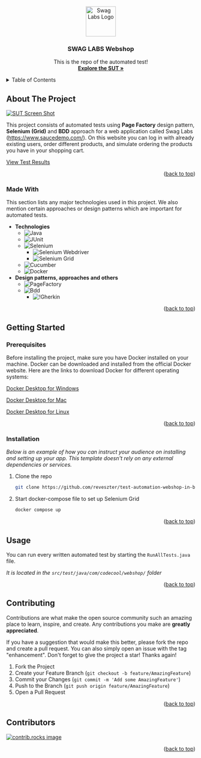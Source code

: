 <a id="readme-top"></a>

<!-- PROJECT LOGO -->
<br />
<div align="center">
  <a href="https://github.com/CodecoolGlobal/test-automation-webshop-in-beta-general-TiborKovari">
    <img src="https://yt3.googleusercontent.com/R9tQgdmoPESZkadCeUbhI5OiSdPykuRjaP2PcfbLDDmwxqL5i1tpE_9vzNncELnN3A696_KRjrA=s900-c-k-c0x00ffffff-no-rj" alt="Swag Labs Logo" width="80" height="80">
  </a>

<h3 align="center">SWAG LABS Webshop</h3>

  <p align="center">
    This is the repo of the automated test!
    <br />
    <a href="https://www.saucedemo.com/" target="_blank"><strong>Explore the SUT »</strong></a>
  </p>
</div>



<!-- TABLE OF CONTENTS -->
<details>
  <summary>Table of Contents</summary>
  <ol>
    <li>
      <a href="#about-the-project">About The Project</a>
      <ul>
        <li><a href="#made-with">Made With</a></li>
      </ul>
    </li>
    <li>
      <a href="#getting-started">Getting Started</a>
      <ul>
        <li><a href="#prerequisites">Prerequisites</a></li>
        <li><a href="#installation">Installation</a></li>
      </ul>
    </li>
    <li><a href="#usage">Usage</a></li>
    <li><a href="#contributing">Contributing</a></li>
    <li><a href="#contributors">Contributors</a></li>
  </ol>
</details>



<!-- ABOUT THE PROJECT -->
## About The Project

[![SUT Screen Shot][sut-screenshot]](https://saucedemo.com)

This project consists of automated tests using **Page Factory** design pattern, **Selenium (Grid)** and **BDD** approach for a web application called Swag Labs (https://www.saucedemo.com/).
On this website you can log in with already existing users, order different products, and simulate ordering the products you have in your shopping cart.

[View Test Results](Test%20Results%20-%20RunAllTests.html)

<p align="right">(<a href="#readme-top">back to top</a>)</p>



### Made With

This section lists any major technologies used in this project. We also mention certain approaches or design patterns which are important for automated tests.

- **Technologies**
    * ![Java][java]
    * ![JUnit][junit]
    * ![Selenium][selenium]
      * ![Selenium Webdriver][selenium-webdriver]
      * ![Selenium Grid][selenium-grid]
    * ![Cucumber][cucumber]
    * ![Docker][docker]
- **Design patterns, approaches and others**
    * ![PageFactory][page-factory]
    * ![Bdd][bdd]
      * ![!Gherkin][gherkin]

<p align="right">(<a href="#readme-top">back to top</a>)</p>



<!-- GETTING STARTED -->
## Getting Started

### Prerequisites

Before installing the project, make sure you have Docker installed on your machine.
Docker can be downloaded and installed from the official Docker website. Here are the links to download Docker for different operating systems:

[Docker Desktop for Windows](https://docs.docker.com/desktop/install/windows-install/)

[Docker Desktop for Mac](https://docs.docker.com/desktop/install/mac-install/)

[Docker Desktop for Linux](https://docs.docker.com/desktop/install/linux-install/)

<p align="right">(<a href="#readme-top">back to top</a>)</p>



### Installation

_Below is an example of how you can instruct your audience on installing and setting up your app. This template doesn't rely on any external dependencies or services._

1. Clone the repo
   ```sh
   git clone https://github.com/reveszter/test-automation-webshop-in-beta-general-EszterRevesz.git
   ```
2. Start docker-compose file to set up Selenium Grid
   ```sh
   docker compose up
   ```

<p align="right">(<a href="#readme-top">back to top</a>)</p>



<!-- USAGE EXAMPLES -->
## Usage

You can run every written automated test by starting the `RunAllTests.java` file.

_It is located in the `src/test/java/com/codecool/webshop/` folder_

<p align="right">(<a href="#readme-top">back to top</a>)</p>



<!-- CONTRIBUTING -->
## Contributing

Contributions are what make the open source community such an amazing place to learn, inspire, and create. Any contributions you make are **greatly appreciated**.

If you have a suggestion that would make this better, please fork the repo and create a pull request. You can also simply open an issue with the tag "enhancement".
Don't forget to give the project a star! Thanks again!

1. Fork the Project
2. Create your Feature Branch (`git checkout -b feature/AmazingFeature`)
3. Commit your Changes (`git commit -m 'Add some AmazingFeature'`)
4. Push to the Branch (`git push origin feature/AmazingFeature`)
5. Open a Pull Request

<p align="right">(<a href="#readme-top">back to top</a>)</p>



<!-- CONTRIBUTORS -->
## Contributors

<a href="https://github.com/CodecoolGlobal/test-automation-webshop-in-beta-general-TiborKovari/graphs/contributors">
  <img src="https://contrib.rocks/image?repo=CodecoolGlobal/test-automation-webshop-in-beta-general-TiborKovari" alt="contrib.rocks image" />
</a>

<p align="right">(<a href="#readme-top">back to top</a>)</p>



<!-- MARKDOWN LINKS & IMAGES -->
<!-- https://www.markdownguide.org/basic-syntax/#reference-style-links -->
[sut-screenshot]: src/test/resources/screenshots/product_list.png
[java]: https://img.shields.io/badge/java-%23ED8B00?style=for-the-badge&logoColor=%23ED8B00&labelColor=white&color=%23ED8B00&link=https%3A%2F%2Fwww.java.com%2Fen%2F
[junit]: https://img.shields.io/badge/junit_5-%2325A162?style=for-the-badge&logo=junit5&logoColor=%2325A162&labelColor=white&color=%2325A162&link=https%3A%2F%2Fjunit.org%2Fjunit5%2F
[selenium]: https://img.shields.io/badge/selenium-43B02A?style=for-the-badge&logo=selenium&logoColor=%2343B02A&labelColor=white&color=%2343B02A&link=https%3A%2F%2Fwww.selenium.dev%2F
[selenium-webdriver]: https://img.shields.io/badge/selenium_webdriver-43B02A?style=for-the-badge&logo=selenium&logoColor=%23c8102e&labelColor=white&color=%23c8102e&link=https%3A%2F%2Fwww.selenium.dev%2F
[selenium-grid]: https://img.shields.io/badge/selenium_grid-43B02A?style=for-the-badge&logo=selenium&logoColor=%23645d9c&labelColor=white&color=%23645d9c&link=https%3A%2F%2Fwww.selenium.dev%2F
[cucumber]: https://img.shields.io/badge/cucumber-23D96C?style=for-the-badge&logo=cucumber&logoColor=white&labelColor=23D96C&color=23D96C&link=https%3A%2F%2Fcucumber.io%2F
[docker]: https://img.shields.io/badge/docker-2496ED?style=for-the-badge&logo=docker&logoColor=%232496ED&labelColor=white&color=%232496ED&link=https%3A%2F%2Fwww.docker.com%2F
[page-factory]: https://img.shields.io/badge/Page_Factory-000000?style=for-the-badge&logo=&logoColor=white
[bdd]: https://img.shields.io/badge/Behaviour_Driven_Development_(BDD)-000000?style=for-the-badge&logo=&logoColor=white
[gherkin]: https://img.shields.io/badge/Gherkin-000000?style=for-the-badge&logo=&logoColor=white
